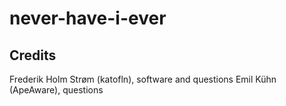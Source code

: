 # never-have-i-ever

## Credits
Frederik Holm Strøm (katofln), software and questions
Emil Kühn (ApeAware), questions
